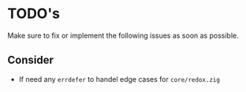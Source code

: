 # TODO's

Make sure to fix or implement the following issues as soon as possible.

## Consider

- If need any `errdefer` to handel edge cases for `core/redox.zig`
